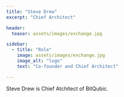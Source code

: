```yaml
---
title: "Steve Drew"
excerpt: "Chief Architect"

header:
  teaser: assets/images/exchange.jpg

sidebar:
  - title: "Role"
    image: assets/images/exchange.jpg
    image_alt: "logo"
    text: "Co-founder and Chief Architect"

---
```


Steve Drew is Chief Atchitect of BitQubic.